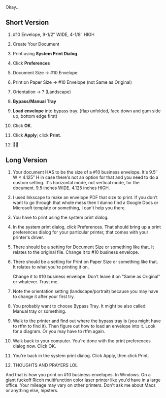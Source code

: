 Okay...

## Short Version

1.  #10 Envelope, 9-1/2&Prime; WIDE, 4-1/8&Prime; HIGH

2.  Create Your Document

3.  Print using **System Print Dialog**

4.  Click **Preferences**

5.  Document Size -> #10 Envelope

6.  Print on Paper Size -> #10 Envelope (not Same as Original)

7.  Orientation -> ? (Landscape)

8.  **Bypass/Manual Tray**

9.  **Load envelope** into bypass tray.  (flap unfolded, face down and gum side up, bottom edge first)

10. Click **OK**.

11. Click **Apply**; click **Print**.

12. 🤔🙏

## Long Version

1.  Your document HAS to be the size of a #10 business envelope. It's
    9.5″ W × 4.125″ H in case there's not an option for that and you
    need to do a custom setting. It's horizontal mode, not vertical
    mode, for the document. 9.5 inches WIDE. 4.125 inches HIGH.

2.  I used Inkscape to make an envelope PDF that size to print. If you
    don't want to go through that whole mess then I dunno find a
    Google Docs or Microsoft template or something, I can't help you
    there.

3.  You have to print using the system print dialog.

4.  In the system print dialog, click Preferences. That should bring
    up a print preferences dialog for your particular printer, that
    comes with your printer's driver.

5.  There should be a setting for Document Size or something like
    that. It relates to the original file. Change it to #10 business
    envelope.

6.  There should be a setting for Print on Paper Size or something
    like that. It relates to what you're printing it on.

    Change it to #10 business envelope.  Don't leave it on "Same as
    Original" or whatever.  Trust me.

7.  Note the orientation setting (landscape/portrait) because you may
    have to change it after your first try.

8.  You probably want to choose Bypass Tray. It might be also called
    Manual tray or something.

9.  Walk to the printer and find out where the bypass tray is (you
    might have to rtfm to find it). Then figure out how to load an
    envelope into it. Look for a diagram. Or you may have to rtfm
    again.

10. Walk back to your computer. You're done with the print preferences
    dialog now. Click OK.

11. You're back in the system print dialog. Click Apply, then click
    Print.

12. THOUGHTS AND PRAYERS LOL

And that is how you print on #10 business envelopes. In Windows. On a
giant fuckoff Ricoh multifunction color laser printer like you'd have
in a large office. Your mileage may vary on other printers. Don't ask
me about Macs or anything else, hipsters.
